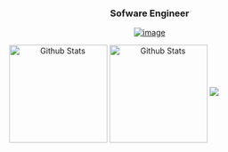 
<!--
### Hi there 👋
**arleyribeiro/arleyribeiro** is a ✨ _special_ ✨ repository because its `README.md` (this file) appears on your GitHub profile.

Here are some ideas to get you started:

- 🔭 I’m currently working on ...
- 🌱 I’m currently learning ...
- 👯 I’m looking to collaborate on ...
- 🤔 I’m looking for help with ...
- 💬 Ask me about ...
- 📫 How to reach me: ...
- 😄 Pronouns: ...
- ⚡ Fun fact: ...
-->

<span align="center">
  
### Sofware Engineer

<a href="https://www.linkedin.com/in/arley-ribeiro/" target="_blank">![image](https://flat.badgen.net/badge/in/arleyribeiro/black)</a> 

</span>

<span align="center">
  <img align="center" src="https://github-readme-stats.vercel.app/api?username=arleyribeiro&count_private=true&show_icons=true&title_color=fff&icon_color=00ff55&text_color=9f9f9f&bg_color=0d1117" alt="Github Stats" height=176/>
</span>

<span align="center">
  <img align="center" src="https://github-readme-stats.vercel.app/api/top-langs/?username=arleyribeiro&layout=compact&title_color=fff&text_color=9f9f9f&bg_color=0d1117" alt="Github Stats" height=176 />
</span>

<span align="end" padding="8px">
<a href="https://hits.seeyoufarm.com"><img src="https://hits.seeyoufarm.com/api/count/incr/badge.svg?url=https%3A%2F%2Fgithub.com%2Farleyribeiro&count_bg=%2379C83D&title_bg=%23555555&icon=&icon_color=%23E7E7E7&title=hits&edge_flat=false"/></a>

</span>

